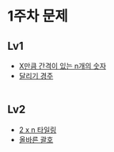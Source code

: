 # 1주차 문제

## Lv1

- [X만큼 간격이 있는 n개의 숫자](https://school.programmers.co.kr/learn/courses/30/lessons/12954)<br>
- [달리기 경주](https://school.programmers.co.kr/learn/courses/30/lessons/178871)<br>
  <br>

## Lv2

- [2 x n 타일링](https://school.programmers.co.kr/learn/courses/30/lessons/12900)<br>
- [올바른 괄호](https://school.programmers.co.kr/learn/courses/30/lessons/12909)<br>

